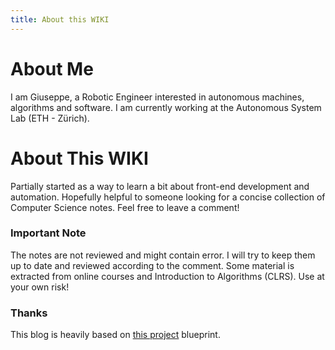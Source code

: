 ```yaml
---
title: About this WIKI
---
```


# About Me

I am Giuseppe, a Robotic Engineer interested in autonomous machines, algorithms and software. I am currently working at the Autonomous System Lab (ETH - Zürich).

# About This WIKI

Partially started as a way to learn a bit about front-end development and automation. Hopefully helpful to someone looking for a concise collection of Computer Science notes. Feel free to leave a comment!

### Important Note

The notes are not reviewed and might contain error. I will try to keep them up to date and reviewed according to the comment. Some material is extracted from online courses and Introduction to Algorithms (CLRS). Use at your own risk!

### Thanks

This blog is heavily based on [this project](https://github.com/ArnaudValensi/ArnaudValensi.github.io) blueprint.
